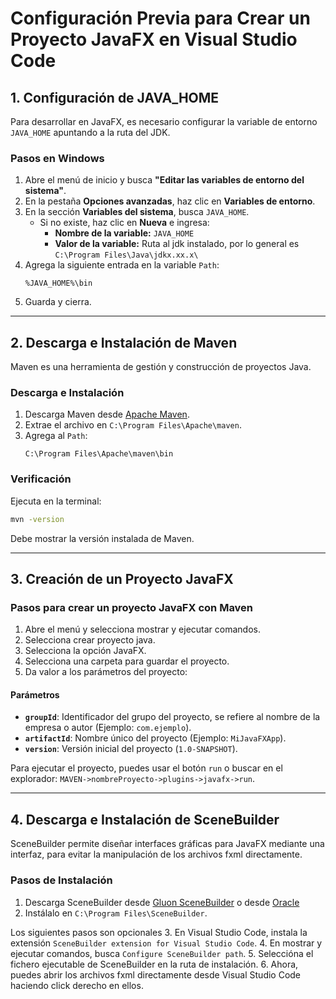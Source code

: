 # Configuración Previa para Crear un Proyecto JavaFX en Visual Studio Code

## 1. Configuración de JAVA_HOME
Para desarrollar en JavaFX, es necesario configurar la variable de entorno `JAVA_HOME` apuntando a la ruta del JDK.

### **Pasos en Windows**
1. Abre el menú de inicio y busca **"Editar las variables de entorno del sistema"**.
2. En la pestaña **Opciones avanzadas**, haz clic en **Variables de entorno**.
3. En la sección **Variables del sistema**, busca `JAVA_HOME`.
   - Si no existe, haz clic en **Nueva** e ingresa:
     - **Nombre de la variable:** `JAVA_HOME`
     - **Valor de la variable:** Ruta al jdk instalado, por lo general es `C:\Program Files\Java\jdkx.xx.x\`
4. Agrega la siguiente entrada en la variable `Path`:
   ```
   %JAVA_HOME%\bin
   ```
5. Guarda y cierra.

---

## 2. Descarga e Instalación de Maven
Maven es una herramienta de gestión y construcción de proyectos Java.

### **Descarga e Instalación**
1. Descarga Maven desde [Apache Maven](https://maven.apache.org/download.cgi).
2. Extrae el archivo en `C:\Program Files\Apache\maven`.
3. Agrega al `Path`:
   ```
   C:\Program Files\Apache\maven\bin
   ```

### **Verificación**
Ejecuta en la terminal:
```sh
mvn -version
```
Debe mostrar la versión instalada de Maven.

---

## 3. Creación de un Proyecto JavaFX
### **Pasos para crear un proyecto JavaFX con Maven**
1. Abre el menú y selecciona mostrar y ejecutar comandos.
2. Selecciona crear proyecto java.
3. Selecciona la opción JavaFX.
4. Selecciona una carpeta para guardar el proyecto.
5. Da valor a los parámetros del proyecto:

#### **Parámetros**
- **`groupId`**: Identificador del grupo del proyecto, se refiere al nombre de la empresa o autor (Ejemplo: `com.ejemplo`).
- **`artifactId`**: Nombre único del proyecto (Ejemplo: `MiJavaFXApp`).
- **`version`**: Versión inicial del proyecto (`1.0-SNAPSHOT`).

Para ejecutar el proyecto, puedes usar el botón `run` o buscar en el explorador:
`MAVEN->nombreProyecto->plugins->javafx->run`.

---

## 4. Descarga e Instalación de SceneBuilder
SceneBuilder permite diseñar interfaces gráficas para JavaFX mediante una interfaz, para evitar la manipulación de los archivos fxml directamente.

### **Pasos de Instalación**
1. Descarga SceneBuilder desde [Gluon SceneBuilder](https://gluonhq.com/products/scene-builder/) o desde [Oracle](https://www.oracle.com/java/technologies/javafxscenebuilder-1x-archive-downloads.html)
2. Instálalo en `C:\Program Files\SceneBuilder`.

Los siguientes pasos son opcionales
3. En Visual Studio Code, instala la extensión `SceneBuilder extension for Visual Studio Code`.
4. En mostrar y ejecutar comandos, busca `Configure SceneBuilder path`.
5. Seleccióna el fichero ejecutable de SceneBuilder en la ruta de instalación.
6. Ahora, puedes abrir los archivos fxml directamente desde Visual Studio Code haciendo click derecho en ellos.
